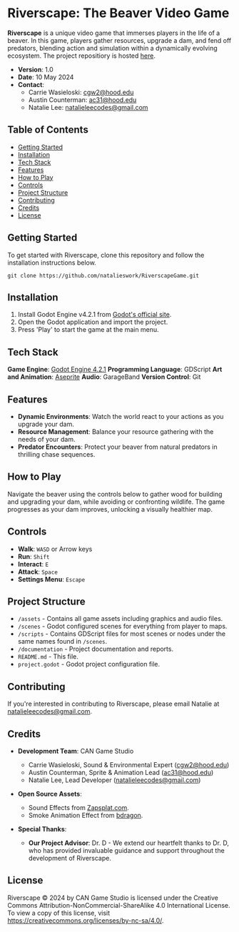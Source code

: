 # Riverscape: The Beaver Video Game

**Riverscape** is a unique video game that immerses players in the life of a beaver. In this game, players gather resources, upgrade a dam, and fend off predators, blending action and simulation within a dynamically evolving ecosystem. The project repositiory is hosted [here](https://github.com/natalieswork/Riverscape).

- **Version**: 1.0
- **Date**: 10 May 2024
- **Contact**:
	- Carrie Wasieloski: [cgw2@hood.edu](mailto:cgw2@hood.edu)
	- Austin Counterman: [ac31@hood.edu](mailto:ac31@hood.edu)
	- Natalie Lee: [natalieleecodes@gmail.com](mailto:natalieleecodes@gmail.com)

## Table of Contents

- [Getting Started](#getting-started)
- [Installation](#installation)
- [Tech Stack](#tech-stack)
-  [Features](#features)
- [How to Play](#how-to-play)
- [Controls](#controls)
- [Project Structure](#project-structure)
- [Contributing](#contributing)
- [Credits](#credits)
- [License](#license)

## Getting Started

To get started with Riverscape, clone this repository and follow the installation instructions below.

`git clone https://github.com/natalieswork/RiverscapeGame.git`

## Installation

1. Install Godot Engine v4.2.1 from [Godot's official site](https://godotengine.org/download/archive/4.2.1-stable/).
2. Open the Godot application and import the project.
3. Press 'Play' to start the game at the main menu.

## Tech Stack
**Game Engine**: [Godot Engine 4.2.1](https://godotengine.org/)
**Programming Language**: GDScript
 **Art and Animation**: [Aseprite](https://aseprite.org/)
 **Audio**: GarageBand 
 **Version Control**: Git 

## Features

- **Dynamic Environments**: Watch the world react to your actions as you upgrade your dam.
- **Resource Management**: Balance your resource gathering with the needs of your dam.
- **Predator Encounters**: Protect your beaver from natural predators in thrilling chase sequences.

## How to Play

Navigate the beaver using the controls below to gather wood for building and upgrading your dam, while avoiding or confronting wildlife. The game progresses as your dam improves, unlocking a visually healthier map.

## Controls

- **Walk**: `WASD` or Arrow keys
- **Run**: `Shift`
- **Interact**: `E`
- **Attack**: `Space`
- **Settings Menu**: `Escape`

## Project Structure

- `/assets` - Contains all game assets including graphics and audio files.
- `/scenes` - Godot configured scenes for everything from player to maps.
- `/scripts` - Contains GDScript files for most scenes or nodes under the same names found in `/scenes`.
- `/documentation` - Project documentation and reports.
- `README.md` - This file.
- `project.godot` - Godot project configuration file.

## Contributing

If you're interested in contributing to Riverscape, please email Natalie at [natalieleecodes@gmail.com](mailto:natalieleecodes@gmail.com).

## Credits

- **Development Team**: CAN Game Studio 
	- Carrie Wasieloski, Sound & Environmental Expert (cgw2@hood.edu)
	- Austin Counterman, Sprite & Animation Lead (ac31@hood.edu)
	- Natalie Lee, Lead Developer (natalieleecodes@gmail.com)
	
- **Open Source Assets**:
	- Sound Effects from [Zapsplat.com](https://www.zapsplat.com/).
	- Smoke Animation Effect from [bdragon](https://bdragon1727.itch.io/super-package-retro-pixel-effects-32x32-pack-2).
- **Special Thanks**:
	-  **Our Project Advisor**: Dr. D - We extend our heartfelt thanks to Dr. D, who has provided invaluable guidance and support throughout the development of Riverscape. 
## License
Riverscape © 2024 by CAN Game Studio is licensed under the Creative Commons Attribution-NonCommercial-ShareAlike 4.0 International License. To view a copy of this license, visit https://creativecommons.org/licenses/by-nc-sa/4.0/.

